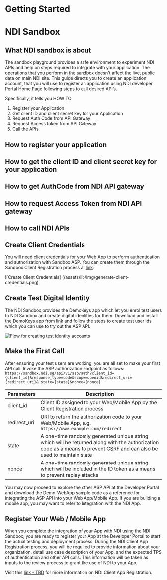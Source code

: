 # Getting Started

# NDI Sandbox

## What NDI sandbox is about

The sandbox playground provides a safe environment to experiment NDI APIs and help on steps required to integrate with your application. The operations that you perform in the sandbox doesn't affect the live, public data on main NDI site. This guide directs you to create an application account, that you will use to register an application using NDI developer Portal Home Page following steps to call desired API’s.

Specifically, it tells you HOW TO

1. Register your Application
2. Get client ID and client secret key for your Application
3. Request Auth Code from API Gateway
4. Request Access token from API Gateway
5. Call the APIs

## How to register your application


## How to get the client ID and client secret key for your application


## How to get AuthCode from NDI API gateway


## How to request Access Token from NDI API gateway


## How to call NDI APIs

## Create Client Credentials

You will need client credentials for your Web App to perform authentication and authorization with Sandbox ASP. You can create them through the Sandbox Client Registration process at [link](https://sandbox.api.ndi.gov.sg/clnreg):

![Create Client Credentials]
(/assets/lib/img/generate-client-credentials.png)

## Create Test Digital Identity

The NDI Sandbox provides the DemoKeys app which let you enrol test users to NDI Sandbox and create digital identities for them.  Download and install the DemoKeys app from [link](https://sandbox.api.ndi.gov.sg) and follow the steps to create test user ids which you can use to try out the ASP API.

![Flow for creating test identity accounts](\assets\lib\appwebdev\img\create-test-digital-identity.png)

## Make the First Call

After ensuring your test users are working, you are all set to make your first API call. Invoke the ASP authorization endpoint as follows:
`https://sandbox.ndi.sg/api/v1/asp/auth?client_id={client_id}&response_type=code&scope=openid&redirect_uri={redirect_uri}&
state={state}&nonce={nonce}`

| Parameters   | Description |
| ------------ | ----------- |
| client_id    | Client ID assigned to your Web/Mobile App by the Client Registration process |
| redirect_uri | URI to return the authorization code to your Web/Mobile App, e.g. `https://www.example.com/redirect` |
| state        | A one-time randomly generated unique string which will be returned along with the authorization code as a means to prevent CSRF and can also be used to maintain state |
| nonce        | A one-time randomly generated unique string which will be included in the ID token as a means to prevent replay attacks |

You may now proceed to explore the other ASP API at the Developer Portal and download the Demo-WebApp sample code as a reference for integrating the ASP API into your Web App/Mobile App. If you are building a mobile app, you may want to refer to Integration with the NDI App.

## Register Your Web / Mobile App

When you complete the integration of your App with NDI using the NDI Sandbox, you are ready to register your App at the Developer Portal to start the actual testing and deployment process. During the NDI Client App Registration process, you will be required to provide information about your organization, detail use case description of your App, and the expected TPS of authentication and other API calls.  This information will be taken as inputs to the review process to grant the use of NDI to your App.

Visit this [link - TBD](https://sandbox.ndi.gov.sg) for more information on NDI Client App Registration.
